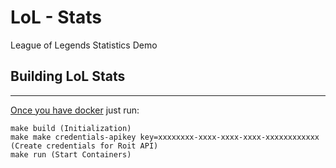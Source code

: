# LoL - Stats
League of Legends Statistics Demo

## Building LoL Stats
---------
[Once you have docker](https://docs.docker.com/installation/) just run:

    make build (Initialization)
    make make credentials-apikey key=xxxxxxxx-xxxx-xxxx-xxxx-xxxxxxxxxxxx (Create credentials for Roit API)
    make run (Start Containers)

